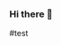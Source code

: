 ### Hi there 👋
#test

<!--
**shivanandha/shivanandha** is a ✨ _special_ ✨ repository because its `README.md` (this file) appears on your GitHub profile.

Here are some ideas to get you started:

- 🔭 I’m currently working on ...
- 🌱 I’m currently learning ...
- 👯 I’m looking to collaborate on ...
- 🤔 I’m looking for help with ...
- 💬 Ask me about ...
- 📫 How to reach me: ...
- 😄 Pronouns: ...
- ⚡ Fun fact: ...
<script src="https://tryhackme.com/badge/168965"></script>
![TryHackMe-alt-tag](https://tryhackme-badges.s3.amazonaws.com/rudolfcheslav.png)
TryHackMe Badge: 
![THMbadge][thm_badge]
[thm_badge]: https://tryhackme-badges.s3.amazonaws.com/rudolfcheslav.png

-->
